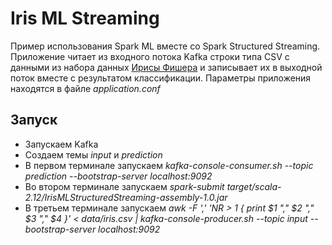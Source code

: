 # Iris ML Streaming

Пример использования Spark ML вместе со Spark Structured Streaming.
Приложение читает из входного потока Kafka строки типа CSV с данными из набора данных [Ирисы Фишера](https://ru.wikipedia.org/wiki/%D0%98%D1%80%D0%B8%D1%81%D1%8B_%D0%A4%D0%B8%D1%88%D0%B5%D1%80%D0%B0) и записывает их в выходной поток вместе с результатом классификации.
Параметры приложения находятся в файле *application.conf*

## Запуск

* Запускаем Kafka
* Создаем темы *input* и *prediction*
* В первом терминале запускаем *kafka-console-consumer.sh --topic prediction --bootstrap-server localhost:9092*
* Во втором терминале запускаем *spark-submit target/scala-2.12/IrisMLStructuredStreaming-assembly-1.0.jar*
* В третьем терминале запускаем *awk -F ',' 'NR > 1 { print $1 "," $2 "," $3 "," $4 }' < data/iris.csv | kafka-console-producer.sh --topic input --bootstrap-server localhost:9092*
